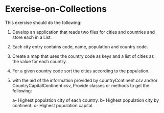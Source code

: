 # Exercise-on-Collections
This exercise should do the following:
1. Develop an application that reads two files for cities and countries and store each in a List.

2. Each city entry contains code, name, population and country code.

3. Create a map that uses the country code as keys and a list of cities as the value for each country.

4. For a given country code sort the cities according to the population.

5. with the aid of the information provided by countryContinent.csv and/or CountryCapitalContinent.csv, Provide classes or methods to get the following:

    a- Highest population city of each country.
    b- Highest population city by continent.
    c- Highest population capital.
